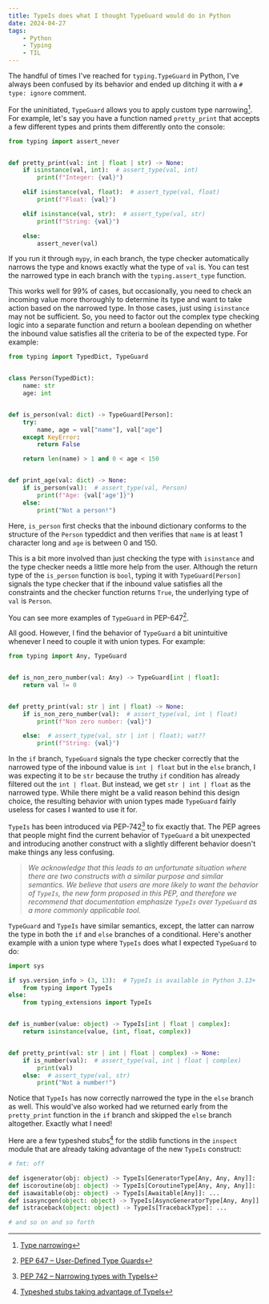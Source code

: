 ```yaml
---
title: TypeIs does what I thought TypeGuard would do in Python
date: 2024-04-27
tags:
    - Python
    - Typing
    - TIL
---
```


The handful of times I've reached for `typing.TypeGuard` in Python, I've always been
confused by its behavior and ended up ditching it with a `# type: ignore` comment.

For the uninitiated, `TypeGuard` allows you to apply custom type narrowing[^1]. For example,
let's say you have a function named `pretty_print` that accepts a few different types and
prints them differently onto the console:

```python
from typing import assert_never


def pretty_print(val: int | float | str) -> None:
    if isinstance(val, int):  # assert_type(val, int)
        print(f"Integer: {val}")

    elif isinstance(val, float):  # assert_type(val, float)
        print(f"Float: {val}")

    elif isinstance(val, str):  # assert_type(val, str)
        print(f"String: {val}")

    else:
        assert_never(val)
```

If you run it through `mypy`, in each branch, the type checker automatically narrows the
type and knows exactly what the type of `val` is. You can test the narrowed type in each
branch with the `typing.assert_type` function.

This works well for 99% of cases, but occasionally, you need to check an incoming value more
thoroughly to determine its type and want to take action based on the narrowed type. In
those cases, just using `isinstance` may not be sufficient. So, you need to factor out the
complex type checking logic into a separate function and return a boolean depending on
whether the inbound value satisfies all the criteria to be of the expected type. For
example:

```python
from typing import TypedDict, TypeGuard


class Person(TypedDict):
    name: str
    age: int


def is_person(val: dict) -> TypeGuard[Person]:
    try:
        name, age = val["name"], val["age"]
    except KeyError:
        return False

    return len(name) > 1 and 0 < age < 150


def print_age(val: dict) -> None:
    if is_person(val):  # assert_type(val, Person)
        print(f"Age: {val['age']}")
    else:
        print("Not a person!")
```

Here, `is_person` first checks that the inbound dictionary conforms to the structure of the
`Person` typeddict and then verifies that `name` is at least 1 character long and `age` is
between 0 and 150.

This is a bit more involved than just checking the type with `isinstance` and the type
checker needs a little more help from the user. Although the return type of the `is_person`
function is `bool`, typing it with `TypeGuard[Person]` signals the type checker that if the
inbound value satisfies all the constraints and the checker function returns `True`, the
underlying type of `val` is `Person`.

You can see more examples of `TypeGuard` in PEP-647[^2].

All good. However, I find the behavior of `TypeGuard` a bit unintuitive whenever I need to
couple it with union types. For example:

```python
from typing import Any, TypeGuard


def is_non_zero_number(val: Any) -> TypeGuard[int | float]:
    return val != 0


def pretty_print(val: str | int | float) -> None:
    if is_non_zero_number(val):  # assert_type(val, int | float)
        print(f"Non zero number: {val}")

    else:  # assert_type(val, str | int | float); wat??
        print(f"String: {val}")
```

In the `if` branch, `TypeGuard` signals the type checker correctly that the narrowed type of
the inbound value is `int | float` but in the `else` branch, I was expecting it to be `str`
because the truthy `if` condition has already filtered out the `int | float`. But instead,
we get `str | int | float` as the narrowed type. While there might be a valid reason behind
this design choice, the resulting behavior with union types made `TypeGuard` fairly useless
for cases I wanted to use it for.

`TypeIs` has been introduced via PEP-742[^3] to fix exactly that. The PEP agrees that people
might find the current behavior of `TypeGuard` a bit unexpected and introducing another
construct with a slightly different behavior doesn't make things any less confusing.

> _We acknowledge that this leads to an unfortunate situation where there are two constructs
> with a similar purpose and similar semantics. We believe that users are more likely to
> want the behavior of `TypeIs`, the new form proposed in this PEP, and therefore we
> recommend that documentation emphasize `TypeIs` over `TypeGuard` as a more commonly
> applicable tool._

`TypeGuard` and `TypeIs` have similar semantics, except, the latter can narrow the type in
both the `if` and `else` branches of a conditional. Here's another example with a union type
where `TypeIs` does what I expected `TypeGuard` to do:

```python
import sys

if sys.version_info > (3, 13):  # TypeIs is available in Python 3.13+
    from typing import TypeIs
else:
    from typing_extensions import TypeIs


def is_number(value: object) -> TypeIs[int | float | complex]:
    return isinstance(value, (int, float, complex))


def pretty_print(val: str | int | float | complex) -> None:
    if is_number(val):  # assert_type(val, int | float | complex)
        print(val)
    else:  # assert_type(val, str)
        print("Not a number!")
```

Notice that `TypeIs` has now correctly narrowed the type in the `else` branch as well. This
would've also worked had we returned early from the `pretty_print` function in the `if`
branch and skipped the `else` branch altogether. Exactly what I need!

Here are a few typeshed stubs[^4] for the stdlib functions in the `inspect` module that are
already taking advantage of the new `TypeIs` construct:

```python
# fmt: off

def isgenerator(obj: object) -> TypeIs[GeneratorType[Any, Any, Any]]: ...
def iscoroutine(obj: object) -> TypeIs[CoroutineType[Any, Any, Any]]: ...
def isawaitable(obj: object) -> TypeIs[Awaitable[Any]]: ...
def isasyncgen(object: object) -> TypeIs[AsyncGeneratorType[Any, Any]]: ...
def istraceback(object: object) -> TypeIs[TracebackType]: ...

# and so on and so forth
```

[^1]: [Type narrowing](https://mypy.readthedocs.io/en/latest/type_narrowing.html)
[^2]: [PEP 647 – User-Defined Type Guards](https://peps.python.org/pep-0647/)
[^3]: [PEP 742 – Narrowing types with TypeIs](https://peps.python.org/pep-0742/)
[^4]:
    [Typeshed stubs taking advantage of TypeIs](https://github.com/python/typeshed/blob/bdf75023dfe3930deac1c6b4e269770427b106c4/stdlib/inspect.pyi)
